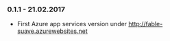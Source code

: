 ### 0.1.1 - 21.02.2017
* First Azure app services version under http://fable-suave.azurewebsites.net